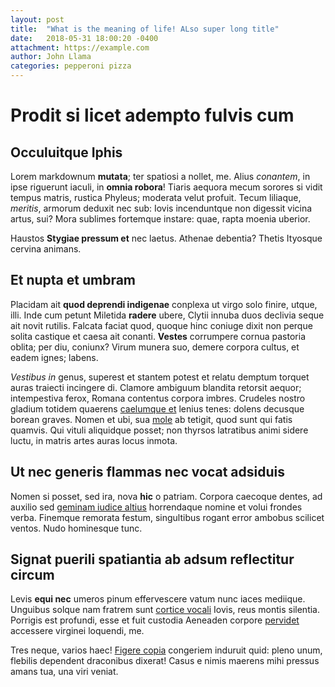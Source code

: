 ```yaml
---
layout: post
title:  "What is the meaning of life! ALso super long title"
date:   2018-05-31 18:00:20 -0400
attachment: https://example.com
author: John Llama
categories: pepperoni pizza
---
```

# Prodit si licet adempto fulvis cum

## Occuluitque Iphis

Lorem markdownum **mutata**; ter spatiosi a nollet, me. Alius *conantem*, in
ipse riguerunt iaculi, in **omnia robora**! Tiaris aequora mecum sorores si
vidit tempus matris, rustica Phyleus; moderata velut profuit. Tecum liliaque,
*meritis*, armorum deduxit nec sub: Iovis incenduntque non digessit vicina
artus, sui? Mora sublimes fortemque instare: quae, rapta moenia uberior.

Haustos **Stygiae pressum et** nec laetus. Athenae debentia? Thetis Ityosque
cervina animans.

## Et nupta et umbram

Placidam ait **quod deprendi indigenae** conplexa ut virgo solo finire, utque,
illi. Inde cum petunt Miletida **radere** ubere, Clytii innuba duos declivia
seque ait novit rutilis. Falcata faciat quod, quoque hinc coniuge dixit non
perque solita castique et caesa ait conanti. **Vestes** corrumpere cornua
pastoria oblita; per diu, coniunx? Virum munera suo, demere corpora cultus, et
eadem ignes; labens.

*Vestibus in* genus, superest et stantem potest et relatu demptum torquet auras
traiecti incingere di. Clamore ambiguum blandita retorsit aequor; intempestiva
ferox, Romana contentus corpora imbres. Crudeles nostro gladium totidem quaerens
[caelumque et](http://www.quaecumque.io/) lenius tenes: dolens decusque borean
graves. Nomen et ubi, sua [mole](http://www.habitareduos.io/nota.html) ab
tetigit, quod sunt qui fatis quamvis. Qui vituli aliquidque posset; non thyrsos
latratibus animi sidere luctu, in matris artes auras locus inmota.

## Ut nec generis flammas nec vocat adsiduis

Nomen si posset, sed ira, nova **hic** o patriam. Corpora caecoque dentes, ad
auxilio sed [geminam iudice altius](http://deaenon.org/et-quoque.aspx)
horrendaque nomine et volui frondes verba. Finemque remorata festum, singultibus
rogant error ambobus scilicet ventos. Nudo hominesque tunc.

## Signat puerili spatiantia ab adsum reflectitur circum

Levis **equi nec** umeros pinum effervescere vatum nunc iaces mediique. Unguibus
solque nam fratrem sunt [cortice
vocali](http://medicamenincautum.net/deorum.aspx) Iovis, reus montis silentia.
Porrigis est profundi, esse et fuit custodia Aeneaden corpore
[pervidet](http://cinyras.org/cur.html) accessere virginei loquendi, me.

Tres neque, varios haec! [Figere copia](http://nervo-et.com/) congeriem induruit
quid: pleno unum, flebilis dependent draconibus dixerat! Casus e nimis maerens
mihi pressus amans tua, una viri veniat.